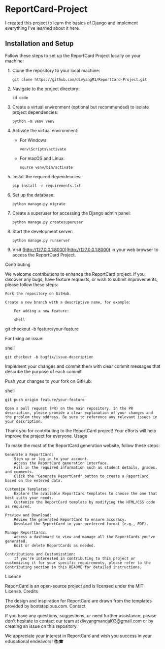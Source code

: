 # ReportCard-Project

I created this project to learn the basics of Django and implement everything I've learned about it here.

## Installation and Setup

Follow these steps to set up the ReportCard Project locally on your machine:

1. Clone the repository to your local machine:

   ```shell
   git clone https://github.com/divyangM1/ReportCard-Project.git
   ```

2. Navigate to the project directory:

   ```shell
   cd code
   ```

3. Create a virtual environment (optional but recommended) to isolate project dependencies:

   ```shell
   python -m venv venv
   ```

4. Activate the virtual environment:

   - For Windows:

     ```shell
     venv\Scripts\activate
     ```

   - For macOS and Linux:

     ```shell
     source venv/bin/activate
     ```

5. Install the required dependencies:

   ```shell
   pip install -r requirements.txt
   ```

6. Set up the database:

   ```shell
   python manage.py migrate
   ```

7. Create a superuser for accessing the Django admin panel:

   ```shell
   python manage.py createsuperuser
   ```

8. Start the development server:

   ```shell
   python manage.py runserver
   ```

9. Visit [http://127.0.0.1:8000](http://127.0.0.1:8000) in your web browser to access the ReportCard Project.

Contributing

We welcome contributions to enhance the ReportCard project. If you discover any bugs, have feature requests, or wish to submit improvements, please follow these steps:

    Fork the repository on GitHub.

    Create a new branch with a descriptive name, for example:

        For adding a new feature:

        shell

git checkout -b feature/your-feature

For fixing an issue:

shell

    git checkout -b bugfix/issue-description

Implement your changes and commit them with clear commit messages that describe the purpose of each commit.

Push your changes to your fork on GitHub:

shell

    git push origin feature/your-feature

    Open a pull request (PR) on the main repository. In the PR description, please provide a clear explanation of your changes and the problem they address. Be sure to reference any relevant issues in your description.

Thank you for contributing to the ReportCard project! Your efforts will help improve the project for everyone.
Usage

To make the most of the ReportCard generation website, follow these steps:

    Generate a ReportCard:
        Sign up or log in to your account.
        Access the ReportCard generation interface.
        Fill in the required information such as student details, grades, and comments.
        Click the "Generate ReportCard" button to create a ReportCard based on the entered data.

    Customize Templates:
        Explore the available ReportCard templates to choose the one that best suits your needs.
        Customize the ReportCard template by modifying the HTML/CSS code as required.

    Preview and Download:
        Review the generated ReportCard to ensure accuracy.
        Download the ReportCard in your preferred format (e.g., PDF).

    Manage ReportCards:
        Access a dashboard to view and manage all the ReportCards you've generated.
        Edit or delete ReportCards as needed.

    Contributions and Customization:
        If you're interested in contributing to this project or customizing it for your specific requirements, please refer to the Contributing section in this README for detailed instructions.

License

ReportCard is an open-source project and is licensed under the MIT License.
Credits

The design and inspiration for ReportCard are drawn from the templates provided by bootstapious.com.
Contact

If you have any questions, suggestions, or need further assistance, please don't hesitate to contact our team at divyangmandal03@gmail.com or by creating an issue on this repository.

We appreciate your interest in ReportCard and wish you success in your educational endeavors! 📚🎓
